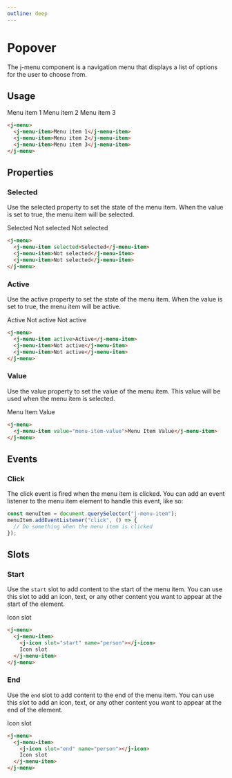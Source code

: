 ```yaml
---
outline: deep
---
```


# Popover

The j-menu component is a navigation menu that displays a list of options for the user to choose from.

## Usage

<j-menu>
<j-menu-item>Menu item 1</j-menu-item>
<j-menu-item>Menu item 2</j-menu-item>
<j-menu-item>Menu item 3</j-menu-item>
</j-menu>

```html
<j-menu>
  <j-menu-item>Menu item 1</j-menu-item>
  <j-menu-item>Menu item 2</j-menu-item>
  <j-menu-item>Menu item 3</j-menu-item>
</j-menu>
```

## Properties

### Selected <Badge type="info" text="boolean" />

Use the selected property to set the state of the menu item. When the value is set to true, the menu item will be selected.

<j-menu>
  <j-menu-item selected>Selected</j-menu-item>
  <j-menu-item>Not selected</j-menu-item>
  <j-menu-item>Not selected</j-menu-item>
</j-menu>

```html
<j-menu>
  <j-menu-item selected>Selected</j-menu-item>
  <j-menu-item>Not selected</j-menu-item>
  <j-menu-item>Not selected</j-menu-item>
</j-menu>
```

### Active <Badge type="info" text="boolean" />

Use the active property to set the state of the menu item. When the value is set to true, the menu item will be active.

<j-menu>
  <j-menu-item active>Active</j-menu-item>
  <j-menu-item>Not active</j-menu-item>
  <j-menu-item>Not active</j-menu-item>
</j-menu>

```html
<j-menu>
  <j-menu-item active>Active</j-menu-item>
  <j-menu-item>Not active</j-menu-item>
  <j-menu-item>Not active</j-menu-item>
</j-menu>
```

### Value <Badge type="info" text="any" />

Use the value property to set the value of the menu item. This value will be used when the menu item is selected.

<j-menu>
    <j-menu-item value="menu-item-value">Menu Item Value</j-menu-item>
</j-menu>

```html
<j-menu>
  <j-menu-item value="menu-item-value">Menu Item Value</j-menu-item>
</j-menu>
```

## Events

### Click

The click event is fired when the menu item is clicked. You can add an event listener to the menu item element to handle this event, like so:

```js
const menuItem = document.querySelector("j-menu-item");
menuItem.addEventListener("click", () => {
  // Do something when the menu item is clicked
});
```

## Slots

### Start

Use the `start` slot to add content to the start of the menu item. You can use this slot to add an icon, text, or any other content you want to appear at the start of the element.

<j-menu>
  <j-menu-item>
    <j-icon slot="start" name="person"></j-icon>
    Icon slot
  </j-menu-item>
</j-menu>

```html
<j-menu>
  <j-menu-item>
    <j-icon slot="start" name="person"></j-icon>
    Icon slot
  </j-menu-item>
</j-menu>
```

### End

Use the `end` slot to add content to the end of the menu item. You can use this slot to add an icon, text, or any other content you want to appear at the end of the element.

<j-menu>
<j-menu-item>
  <j-icon slot="end" name="person"></j-icon>
  Icon slot
</j-menu-item>
</j-menu>

```html
<j-menu>
  <j-menu-item>
    <j-icon slot="end" name="person"></j-icon>
    Icon slot
  </j-menu-item>
</j-menu>
```
